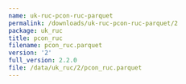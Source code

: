 ```yaml
---
name: uk-ruc-pcon-ruc-parquet
permalink: /downloads/uk-ruc-pcon-ruc-parquet/2
package: uk_ruc
title: pcon_ruc
filename: pcon_ruc.parquet
version: '2'
full_version: 2.2.0
file: /data/uk_ruc/2/pcon_ruc.parquet
---
```

